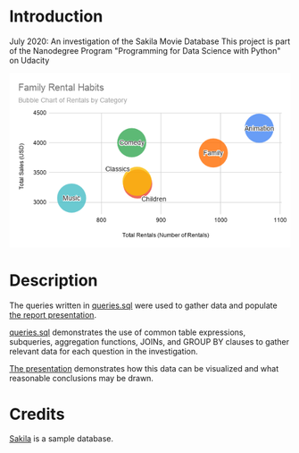 # Introduction
July 2020: An investigation of the Sakila Movie Database
This project is part of the Nanodegree Program "Programming for Data Science with Python" on Udacity

![family-rental-habits](img/family-rental-habits.png)

# Description
The queries written in [queries.sql](queries.sql) were used to gather data and populate [the report presentation](Sakila_Database_Investigation.pdf).

[queries.sql](queries.sql) demonstrates the use of common table expressions, subqueries, aggregation functions, JOINs, and GROUP BY clauses to gather relevant data for each question in the investigation.

[The presentation](Sakila_Database_Investigation.pdf) demonstrates how this data can be visualized and what reasonable conclusions may be drawn.

# Credits

[Sakila](https://dev.mysql.com/doc/sakila/en/) is a sample database.

